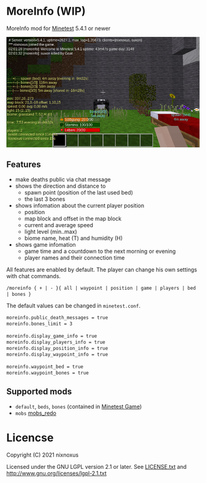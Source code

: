 # MoreInfo (WIP)

MoreInfo mod for [Minetest](http://minetest.net/) 5.4.1 or newer

![Screenshot](screenshot.png)

## Features

- make deaths public via chat message
- shows the direction and distance to
  - spawn point (position of the last used bed)
  - the last 3 bones
- shows infomation about the current player position
  - position
  - map block and offset in the map block
  - current and average speed
  - light level (min..max)
  - biome name, heat (T) and humidity (H)
- shows game infomation
  - game time and a countdown to the next morning or evening
  - player names and their connection time

All features are enabled by default.
The player can change his own settings with chat commands.

```
/moreinfo { + | - }{ all | waypoint | position | game | players | bed | bones }
```

The default values can be changed in `minetest.conf`.

```
moreinfo.public_death_messages = true
moreinfo.bones_limit = 3

moreinfo.display_game_info = true
moreinfo.display_players_info = true
moreinfo.display_position_info = true
moreinfo.display_waypoint_info = true

moreinfo.waypoint_bed = true
moreinfo.waypoint_bones = true
```

## Supported mods

 * `default`, `beds`, `bones` (contained in [Minetest Game](https://github.com/minetest/minetest_game/))
 * `mobs` [mobs_redo](https://notabug.org/TenPlus1/mobs_redo)

# Licencse

Copyright (C) 2021 nixnoxus

Licensed under the GNU LGPL version 2.1 or later.
See [LICENSE.txt](LICENSE.txt) and http://www.gnu.org/licenses/lgpl-2.1.txt

